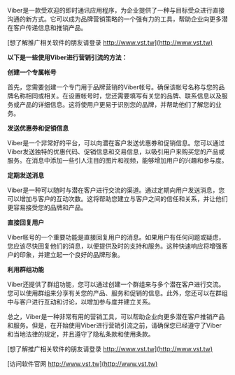 Viber是一款受欢迎的即时通讯应用程序，为企业提供了一种与目标受众进行直接沟通的新方式。它可以成为品牌营销策略的一个强有力的工具，帮助企业向更多潜在客户传递信息和推销产品。

[想了解推广相关软件的朋友请登录 http://www.vst.tw](http://www.vst.tw)

**以下是一些使用Viber进行营销引流的方法：**

**创建一个专属帐号**

首先，您需要创建一个专门用于品牌营销的Viber帐号。确保该帐号名称与您的品牌名称相同或相关。在设置帐号时，您还需要填写有关您的品牌、联系信息以及服务或产品的详细信息。这将使用户更易于识别您的品牌，并帮助他们了解您的业务。

**发送优惠券和促销信息**

Viber是一个非常好的平台，可以向潜在客户发送优惠券和促销信息。您可以通过Viber发送独特的优惠代码、促销信息和交易信息，以吸引用户来购买您的产品或服务。在消息中添加一些引人注目的图片和视频，能够增加用户的兴趣和参与度。

**定期发送消息**

Viber是一种可以随时与潜在客户进行交流的渠道。通过定期向用户发送消息，您可以增加与客户的互动次数。这将帮助您建立与客户之间的信任和关系，并让他们更容易接受您的品牌和产品。

**直接回复用户**

Viber帐号的一个重要功能是直接回复用户的消息。如果用户有任何问题或疑虑，您应该尽快回复他们的消息，以便提供及时的支持和服务。这种快速响应将增强客户的印象，并建立起一个良好的品牌形象。

**利用群组功能**

Viber还提供了群组功能，您可以通过创建一个群组来与多个潜在客户进行交流。您可以使用群组来分享有关您的产品、服务和促销的信息。此外，您还可以在群组中与客户进行互动和讨论，以增加参与度并建立关系。

总之，Viber是一种非常有用的营销工具，可以帮助企业向更多潜在客户推销产品和服务。但是，在开始使用Viber进行营销引流之前，请确保您已经遵守了Viber和当地法律的规定，并且遵守了隐私条款和使用条款。

[想了解推广相关软件的朋友请登录 http://www.vst.tw](http://www.vst.tw)


[访问软件官网 http://www.vst.tw](http://www.vst.tw)
